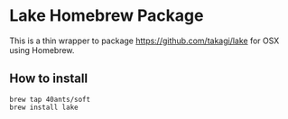 Lake Homebrew Package
=====================

This is a thin wrapper to package https://github.com/takagi/lake for OSX using Homebrew.

How to install
--------------

```
brew tap 40ants/soft
brew install lake
```
